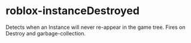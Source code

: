 # roblox-instanceDestroyed
Detects when an Instance will never re-appear in the game tree. Fires on Destroy and garbage-collection.

